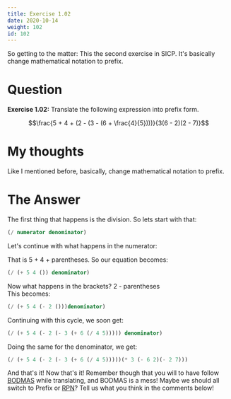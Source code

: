 ```yaml
---
title: Exercise 1.02
date: 2020-10-14
weight: 102
id: 102
---
```


So getting to the matter: This the second exercise in SICP.
It's basically change mathematical notation to prefix.

# Question

**Exercise 1.02:** Translate the following expression into prefix form.

$$\frac{5 + 4 + (2 - (3 - (6 + \frac{4}{5})))}{3(6 - 2)(2 - 7)}$$

# My thoughts

Like I mentioned before, basically, change mathematical notation to prefix.

# The Answer

The first thing that happens is the division. So lets start with that:

```scheme
(/ numerator denominator)
```

Let's continue with what happens in the numerator:

That is 5 + 4 + parentheses. So our equation becomes:

```scheme
(/ (+ 5 4 ()) denominator)
```

Now what happens in the brackets? 2 - parentheses  
This becomes:

```scheme 
(/ (+ 5 4 (- 2 ()))denominator)
```

Continuing with this cycle, we soon get:

```scheme
(/ (+ 5 4 (- 2 (- 3 (+ 6 (/ 4 5))))) denominator)
```

Doing the same for the denominator, we get:

```scheme
(/ (+ 5 4 (- 2 (- 3 (+ 6 (/ 4 5)))))(* 3 (- 6 2)(- 2 7)))
```

And that's it! Now that's it! Remember though that you will to have follow
[BODMAS](https://en.wikipedia.org/wiki/Order_of_operations) while translating, and BODMAS is a 
mess! Maybe we should all switch to Prefix or [RPN](https://en.wikipedia.org/wiki/Reverse_Polish_notation)?
Tell us what you think in the comments below!
